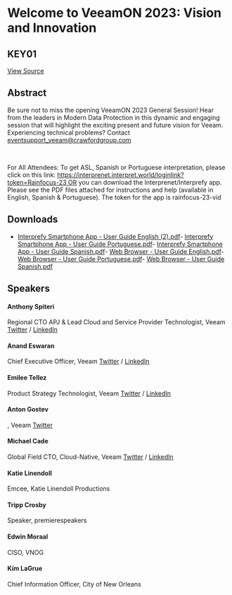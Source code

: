 # Welcome to VeeamON 2023: Vision and Innovation
## KEY01
[View Source](https://connect.veeam.com/flow/veeam/veeamon2023/attendeeportal/page/sessioncatalog/session/1678314166962001bo44)

## Abstract
Be sure not to miss the opening VeeamON 2023 General Session! Hear from the leaders in Modern Data Protection in this dynamic and engaging session that will highlight the exciting present and future vision for Veeam.  Experiencing technical problems? Contact eventsupport_veeam@crawfordgroup.com

 

For All Attendees: To get ASL, Spanish or Portuguese interpretation, please click on this link: https://interprenet.interpret.world/loginlink?token=Rainfocus-23 OR you can download the Interprenet/Interprefy app. Please see the PDF files attached for instructions and help (available in English, Spanish & Portuguese). The token for the app is rainfocus-23-vid 


## Downloads
- [Interprefy Smartphone App - User Guide English (2).pdf](<./files/Interprefy Smartphone App - User Guide English (2).pdf>)- [Interprefy Smartphone App - User Guide Portuguese.pdf](<./files/Interprefy Smartphone App - User Guide Portuguese.pdf>)- [Interprefy Smartphone App - User Guide Spanish.pdf](<./files/Interprefy Smartphone App - User Guide Spanish.pdf>)- [Web Browser - User Guide English.pdf](<./files/Web Browser - User Guide English.pdf>)- [Web Browser - User Guide Portuguese.pdf](<./files/Web Browser - User Guide Portuguese.pdf>)- [Web Browser - User Guide Spanish.pdf](<./files/Web Browser - User Guide Spanish.pdf>)

## Speakers
#### Anthony Spiteri
Regional CTO APJ & Lead Cloud and Service Provider Technologist, Veeam
[Twitter](https://twitter.com/anthonyspiteri) / [LinkedIn](https://www.linkedin.com/in/anthonyspiteri)
#### Anand Eswaran
Chief Executive Officer, Veeam
[Twitter](https://twitter.com/anandeswaran) / [LinkedIn](https://www.linkedin.com/in/anandeswaran)
#### Emilee Tellez
Product Strategy Technologist, Veeam
[Twitter](https://twitter.com/vEm_Vino) / [LinkedIn](https://www.linkedin.com/in/emilee-tellez-36215071/)
#### Anton Gostev
, Veeam
[Twitter](https://twitter.com/Gostev)
#### Michael Cade
Global Field CTO, Cloud-Native, Veeam
[Twitter](https://twitter.com/MichaelCade1) / [LinkedIn](https://linkedin.com/in/michaelcade1)
#### Katie Linendoll
Emcee, Katie Linendoll Productions
#### Tripp Crosby
Speaker, premierespeakers
#### Edwin Moraal
CISO, VNOG
#### Kim LaGrue
Chief Information Officer, City of New Orleans
